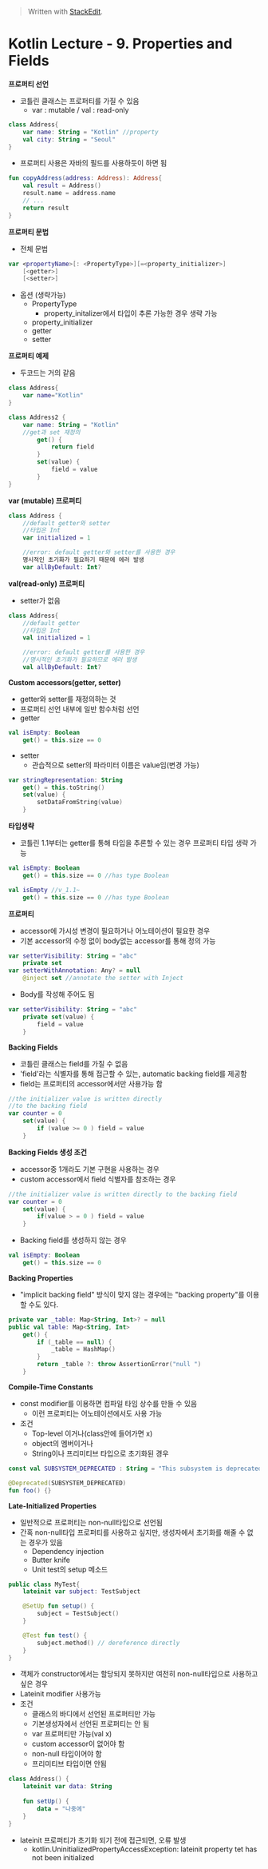 


> Written with [StackEdit](https://stackedit.io/).
# Kotlin Lecture - 9. Properties and Fields

**프로퍼티 선언**
- 코틀린 클래스는 프로퍼티를 가질 수 있음
	* var : mutable / val : read-only
```kotlin
class Address{
	var name: String = "Kotlin"	//property
	val city: String = "Seoul"
}
```
- 프로퍼티 사용은 자바의 필드를 사용하듯이 하면 됨
```kotlin
fun copyAddress(address: Address): Address{
	val result = Address()
	result.name = address.name
	// ...
	return result
}
```
**프로퍼티 문법**
- 전체 문법
```kotlin
var <propertyName>[: <PropertyType>][=<property_initializer>]
	[<getter>]
	[<setter>]
```
- 옵션 (생략가능)
	* PropertyType
		- property_initalizer에서 타입이 추론 가능한 경우 생략 가능
	* property_initializer
	* getter
	* setter
	
**프로퍼티 예제**
- 두코드는 거의 같음
```kotlin
class Address{
	var name="Kotlin"
}
```
```kotlin
class Address2 {
	var name: String = "Kotlin"
	//get과 set 재정의
		get() {
			return field
		}
		set(value) {
			field = value
		}
}
```
**var (mutable) 프로퍼티**
```kotlin
class Address {
	//default getter와 setter
	//타입은 Int
	var initialized = 1

	//error: default getter와 setter를 사용한 경우
	명시적인 초기화가 필요하기 때문에 에러 발생
	var allByDefault: Int?
```
**val(read-only) 프로퍼티**
- setter가 없음
```kotlin
class Address{
	//default getter
	//타입은 Int
	val initialized = 1

	//error: default getter를 사용한 경우
	//명시적인 초기화가 필요하므로 에러 발생
	val allByDefault: Int?
```
**Custom accessors(getter, setter)**
- getter와 setter를 재정의하는 것
- 프로퍼티 선언 내부에 일반 함수처럼 선언
- getter
```kotlin
val isEmpty: Boolean
	get() = this.size == 0
```
- setter
	* 관습적으로 setter의 파라미터 이름은 value임(변경 가능)
```kotlin
var stringRepresentation: String
	get() = this.toString()
	set(value) {
		setDataFromString(value)
	}
```
**타입생략**
- 코틀린 1.1부터는 getter를 통해 타입을 추론할 수 있는 경우 프로퍼티 타입 생략 가능
```kotlin
val isEmpty: Boolean
	get() = this.size == 0 //has type Boolean
```
```kotlin
val isEmpty	//v_1.1~
	get() = this.size == 0 //has type Boolean
```

**프로퍼티**
- accessor에 가시성 변경이 필요하거나 어노테이션이 필요한 경우
- 기본 accessor의 수정 없이 body없는 accessor를 통해 정의 가능
```kotlin
var setterVisibility: String = "abc"
	private set
var setterWithAnnotation: Any? = null
	@inject set //annotate the setter with Inject
```
- Body를 작성해 주어도 됨
```kotlin
var setterVisibility: String = "abc"
	private set(value) {
		field = value
	}
```

**Backing Fields**
- 코틀린 클래스는 field를 가질 수 없음
- 'field'라는 식별자를 통해 접근할 수 있는, automatic backing field를 제공함
- field는 프로퍼티의 accessor에서만 사용가능 함
```kotlin
//the initializer value is written directly
//to the backing field
var counter = 0
	set(value) {
		if (value >= 0 ) field = value
	}
```

**Backing Fields 생성 조건**
- accessor중 1개라도 기본 구현을 사용하는 경우
- custom accessor에서 field 식별자를 참조하는 경우
```kotlin
//the initializer value is written directly to the backing field
var counter = 0
	set(value) {
		if(value > = 0 ) field = value
	}
```
- Backing field를 생성하지 않는 경우
```kotlin
val isEmpty: Boolean
	get() = this.size == 0
```
**Backing Properties**
- "implicit backing field" 방식이 맞지 않는 경우에는 "backing property"를 이용할 수도 있다.
```kotlin
private var _table: Map<String, Int>? = null
public val table: Map<String, Int>
	get() {
		if (_table == null) {
			_table = HashMap()
		}
		return _table ?: throw AssertionError("null ")
	}
```
**Compile-Time Constants**
- const modifier를 이용하면 컴파일 타임 상수를 만들 수 있음
	* 이런 프로퍼티는 어노테이션에서도 사용 가능
- 조건
	* Top-level 이거나(class안에 들어가면 x)
	* object의 멤버이거나
	* String이나 프리미티브 타입으로 초기화된 경우
```kotlin
const val SUBSYSTEM_DEPRECATED : String = "This subsystem is deprecated"

@Deprecated(SUBSYSTEM_DEPRECATED)
fun foo() {}
```

**Late-Initialized Properties**
- 일반적으로 프로퍼티는 non-null타입으로 선언됨
- 간혹 non-null타입 프로퍼티를 사용하고 싶지만, 생성자에서 초기화를 해줄 수 없는 경우가 있음
	* Dependency injection
	* Butter knife
	* Unit test의 setup 메소드
```kotlin
public class MyTest{
	lateinit var subject: TestSubject

	@SetUp fun setup() {
		subject = TestSubject()
	}

	@Test fun test() {
		subject.method() // dereference directly
	}
}
```
- 객체가 constructor에서는 할당되지 못하지만 여전히 non-null타입으로 사용하고 싶은 경우
- Lateinit modifier 사용가능
- 조건
	* 클래스의 바디에서 선언된 프로퍼티만 가능
	* 기본생성자에서 선언된 프로퍼티는 안 됨
	* var 프로퍼티만 가능(val x)
	* custom accessor이 없어야 함
	* non-null 타입이어야 함
	* 프리미티브 타입이면 안됨 
```kotlin
class Address() {
	lateinit var data: String
	
	fun setUp() {
		data = "나중에"
	}
}
```
- lateinit 프로퍼티가 초기화 되기 전에 접근되면, 오류 발생
	* kotlin.UninitializedPropertyAccessException: lateinit property tet has not been initialized
<!--stackedit_data:
eyJoaXN0b3J5IjpbMTUwNTk5MjgyOSw4ODIxNDg4MzldfQ==
-->